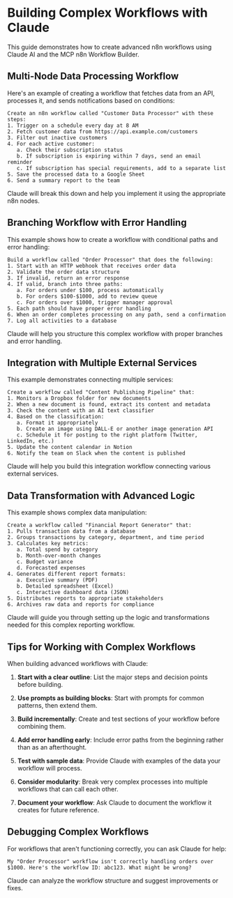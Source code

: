 # Building Complex Workflows with Claude

This guide demonstrates how to create advanced n8n workflows using Claude AI and the MCP n8n Workflow Builder.

## Multi-Node Data Processing Workflow

Here's an example of creating a workflow that fetches data from an API, processes it, and sends notifications based on conditions:

```
Create an n8n workflow called "Customer Data Processor" with these steps:
1. Trigger on a schedule every day at 8 AM
2. Fetch customer data from https://api.example.com/customers
3. Filter out inactive customers
4. For each active customer:
   a. Check their subscription status
   b. If subscription is expiring within 7 days, send an email reminder
   c. If subscription has special requirements, add to a separate list
5. Save the processed data to a Google Sheet
6. Send a summary report to the team
```

Claude will break this down and help you implement it using the appropriate n8n nodes.

## Branching Workflow with Error Handling

This example shows how to create a workflow with conditional paths and error handling:

```
Build a workflow called "Order Processor" that does the following:
1. Start with an HTTP webhook that receives order data
2. Validate the order data structure
3. If invalid, return an error response
4. If valid, branch into three paths:
   a. For orders under $100, process automatically
   b. For orders $100-$1000, add to review queue
   c. For orders over $1000, trigger manager approval
5. Each path should have proper error handling
6. When an order completes processing on any path, send a confirmation
7. Log all activities to a database
```

Claude will help you structure this complex workflow with proper branches and error handling.

## Integration with Multiple External Services

This example demonstrates connecting multiple services:

```
Create a workflow called "Content Publishing Pipeline" that:
1. Monitors a Dropbox folder for new documents
2. When a new document is found, extract its content and metadata
3. Check the content with an AI text classifier
4. Based on the classification:
   a. Format it appropriately
   b. Create an image using DALL-E or another image generation API
   c. Schedule it for posting to the right platform (Twitter, LinkedIn, etc.)
5. Update the content calendar in Notion
6. Notify the team on Slack when the content is published
```

Claude will help you build this integration workflow connecting various external services.

## Data Transformation with Advanced Logic

This example shows complex data manipulation:

```
Create a workflow called "Financial Report Generator" that:
1. Pulls transaction data from a database
2. Groups transactions by category, department, and time period
3. Calculates key metrics:
   a. Total spend by category
   b. Month-over-month changes
   c. Budget variance
   d. Forecasted expenses
4. Generates different report formats:
   a. Executive summary (PDF)
   b. Detailed spreadsheet (Excel)
   c. Interactive dashboard data (JSON)
5. Distributes reports to appropriate stakeholders
6. Archives raw data and reports for compliance
```

Claude will guide you through setting up the logic and transformations needed for this complex reporting workflow.

## Tips for Working with Complex Workflows

When building advanced workflows with Claude:

1. **Start with a clear outline**: List the major steps and decision points before building.

2. **Use prompts as building blocks**: Start with prompts for common patterns, then extend them.

3. **Build incrementally**: Create and test sections of your workflow before combining them.

4. **Add error handling early**: Include error paths from the beginning rather than as an afterthought.

5. **Test with sample data**: Provide Claude with examples of the data your workflow will process.

6. **Consider modularity**: Break very complex processes into multiple workflows that can call each other.

7. **Document your workflow**: Ask Claude to document the workflow it creates for future reference.

## Debugging Complex Workflows

For workflows that aren't functioning correctly, you can ask Claude for help:

```
My "Order Processor" workflow isn't correctly handling orders over $1000. Here's the workflow ID: abc123. What might be wrong?
```

Claude can analyze the workflow structure and suggest improvements or fixes. 
